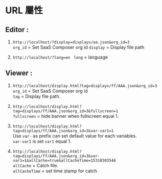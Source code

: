 # URL 屬性  

## Editor :  

1. `http://localhost/?display=displays/aa.json&org_id=3`    
 `org_id` = Set SaaS Composer org id 
`display` = Display file path  

2. `http://localhost/?lang=en ` 
`lang` = language  


## Viewer :  

1. `http://localhost/display.html?tag=displays/ff/AAA.json&org_id=3`        
`org_id` = Set SaaS Composer org id  
`tag` = Display file path.  

2. `http://localhost/display.html?tag=displays/ff/AAA.json&org_id=3&fullscreen=1`    
`fullscreen` = hide banner when fullscreen equal 1.  

3. `http://localhost/display.html?tag=displays/ff/AAA.json&org_id=3&var-var1=1`  
Use `var-` as prefix can set default value for each variables.  
`var-var1` is set `var1` equal 1.   

4. `http://localhost/display.html?tag=displays/ff/AAA.json&org_id=3&var-var1=1&allCache=true&allCacheTime=15310303546`  
`allCache` = Catch file.  
`allCacheTime` = set time stamp for catch   